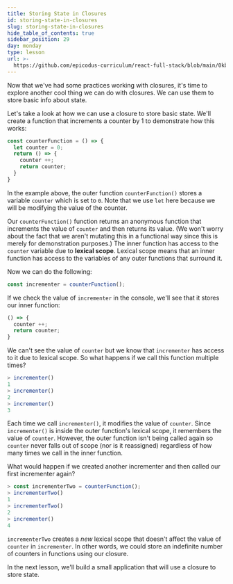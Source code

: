 ```yaml
---
title: Storing State in Closures
id: storing-state-in-closures
slug: storing-state-in-closures
hide_table_of_contents: true
sidebar_position: 29
day: monday
type: lesson
url: >-
  https://github.com/epicodus-curriculum/react-full-stack/blob/main/0kb_storing_state_in_closures.md
---
```


Now that we've had some practices working with closures, it's time to explore another cool thing we can do with closures. We can use them to store basic info about state.

Let's take a look at how we can use a closure to store basic state. We'll create a function that increments a counter by 1 to demonstrate how this works:

```js
const counterFunction = () => {
  let counter = 0;
  return () => {
    counter ++;
    return counter;
  }
}
```

In the example above, the outer function `counterFunction()` stores a variable `counter` which is set to `0`. Note that we use `let` here because we will be modifying the value of the counter.

Our `counterFunction()` function returns an anonymous function that increments the value of `counter` and then returns its value. (We won't worry about the fact that we aren't mutating this in a functional way since this is merely for demonstration purposes.) The inner function has access to the `counter` variable due to **lexical scope**. Lexical scope means that an inner function has access to the variables of any outer functions that surround it.

Now we can do the following:

```js
const incrementer = counterFunction();
```

If we check the value of `incrementer` in the console, we'll see that it stores our inner function:

```js
() => {
  counter ++;
  return counter;
}
```

We can't see the value of `counter` but we know that `incrementer` has access to it due to lexical scope. So what happens if we call this function multiple times?

```javascript
> incrementer()
1
> incrementer()
2
> incrementer()
3
```

Each time we call `incrementer()`, it modifies the value of `counter`. Since `incrementer()` is inside the outer function's lexical scope, it remembers the value of `counter`. However, the outer function isn't being called again so `counter` never falls out of scope (nor is it reassigned) regardless of how many times we call in the inner function.

What would happen if we created another incrementer and then called our first incrementer again?

```javascript
> const incrementerTwo = counterFunction();
> incrementerTwo()
1
> incrementerTwo()
2
> incrementer()
4
```

`incrementerTwo` creates a _new_ lexical scope that doesn't affect the value of `counter` in `incrementer`. In other words, we could store an indefinite number of counters in functions using our closure.

In the next lesson, we'll build a small application that will use a closure to store state.
